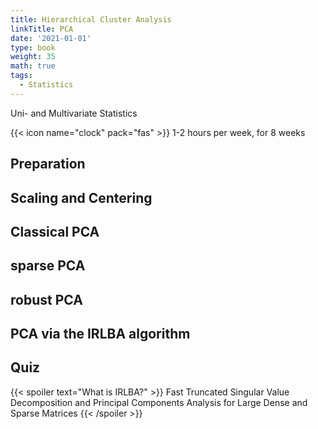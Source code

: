 ```yaml
---
title: Hierarchical Cluster Analysis
linkTitle: PCA
date: '2021-01-01'
type: book
weight: 35
math: true
tags:
  - Statistics
---
```

Uni- and Multivariate Statistics

<!--more-->

{{< icon name="clock" pack="fas" >}} 1-2 hours per week, for 8 weeks



## Preparation

## Scaling and Centering

## Classical PCA

## sparse PCA

## robust PCA

## PCA via the IRLBA algorithm
## Quiz

{{< spoiler text="What is IRLBA?" >}}
Fast Truncated Singular Value Decomposition and Principal Components Analysis for Large Dense and Sparse Matrices
{{< /spoiler >}}


